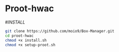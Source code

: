 # Proot-hwac
#_INSTALL_
```sh
git clone https://github.com/moio9/Box-Manager.git
cd proot-hwac
chmod +x install.sh
chmod +x setup-proot.sh
```
